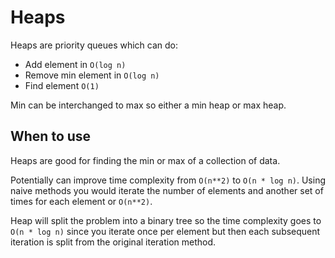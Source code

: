 # Heaps

Heaps are priority queues which can do:

- Add element in `O(log n)`
- Remove min element in `O(log n)`
- Find element `O(1)`

Min can be interchanged to max so either a min heap or max heap.

## When to use

Heaps are good for finding the min or max of a collection of data.

Potentially can improve time complexity from `O(n**2)` to `O(n * log n)`. Using
naive methods you would iterate the number of elements and another set of times
for each element or `O(n**2)`.

Heap will split the problem into a binary tree so the time complexity goes to
`O(n * log n)` since you iterate once per element but then each subsequent
iteration is split from the original iteration method.
